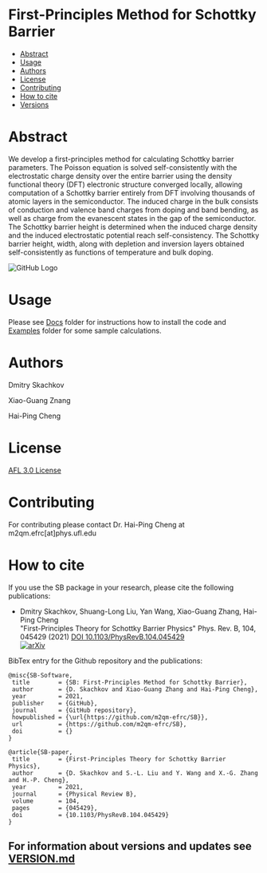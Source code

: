 # First-Principles Method for Schottky Barrier

* [Abstract](README.md#abstract)
* [Usage](README.md#usage)
* [Authors](README.md#authors)
* [License](README.md#license)
* [Contributing](README.md#contributing)
* [How to cite](README.md#how-to-cite)
* [Versions](VERSION.md)

# Abstract

We develop a first-principles method for calculating Schottky barrier parameters. The Poisson equation is solved self-consistently with the electrostatic charge density over the entire barrier using the density functional theory (DFT) electronic structure converged locally, allowing computation of a Schottky barrier entirely from DFT involving thousands of atomic layers in the semiconductor. The induced charge in the bulk consists of conduction and valence band charges from doping and band bending, as well as charge from the evanescent states in the gap of the semiconductor. The Schottky barrier height is determined when the induced charge density and the induced electrostatic potential reach self-consistency. The Schottky barrier height, width, along with depletion and inversion layers obtained self-consistently as functions of temperature and bulk doping.

![GitHub Logo](https://github.com/Dmitry-Skachkov/SchottkyBarrier/blob/main/Docs/logo.jpg)

# Usage

Please see [Docs](Docs) folder for instructions how to install the code and [Examples](Examples) folder for some sample calculations. 

# Authors

Dmitry Skachkov

Xiao-Guang Znang

Hai-Ping Cheng

# License

[AFL 3.0 License](https://github.com/Dmitry-Skachkov/SB/blob/main/LICENSE.md) 

# Contributing

For contributing please contact Dr. Hai-Ping Cheng at m2qm.efrc[at]phys.ufl.edu

# How to cite

If you use the SB package in your research, please cite the following publications:

* Dmitry Skachkov, Shuang-Long Liu, Yan Wang, Xiao-Guang Zhang, Hai-Ping Cheng  
"First-Principles Theory for Schottky Barrier Physics" Phys. Rev. B, 104, 045429 (2021) [DOI 10.1103/PhysRevB.104.045429](https://doi.org/10.1103/PhysRevB.104.045429)  
[![arXiv](https://img.shields.io/badge/arXiv-2001.00710-b31b1b.svg?style=plastic)](https://arxiv.org/abs/2001.00710)


BibTex entry for the Github repository and the publications:

    @misc{SB-Software,
     title        = {SB: First-Principles Method for Schottky Barrier},
     author       = {D. Skachkov and Xiao-Guang Zhang and Hai-Ping Cheng},
     year         = 2021,
     publisher    = {GitHub},
     journal      = {GitHub repository},
     howpublished = {\url{https://github.com/m2qm-efrc/SB}},
     url          = {https://github.com/m2qm-efrc/SB},
     doi          = {}
    }
   
    @article{SB-paper,
     title        = {First-Principles Theory for Schottky Barrier Physics},
     author       = {D. Skachkov and S.-L. Liu and Y. Wang and X.-G. Zhang and H.-P. Cheng},
     year         = 2021,
     journal      = {Physical Review B},
     volume       = 104,
     pages        = {045429},
     doi          = {10.1103/PhysRevB.104.045429}
    }
   
## For information about versions and updates see [VERSION.md](VERSION.md) 





